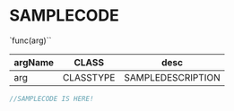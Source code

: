 # SAMPLECODE
`func(arg)``

| argName | CLASS | desc |
| ---- | :---: | ---- |
| arg | CLASSTYPE | SAMPLEDESCRIPTION |

```js
//SAMPLECODE IS HERE!
```

